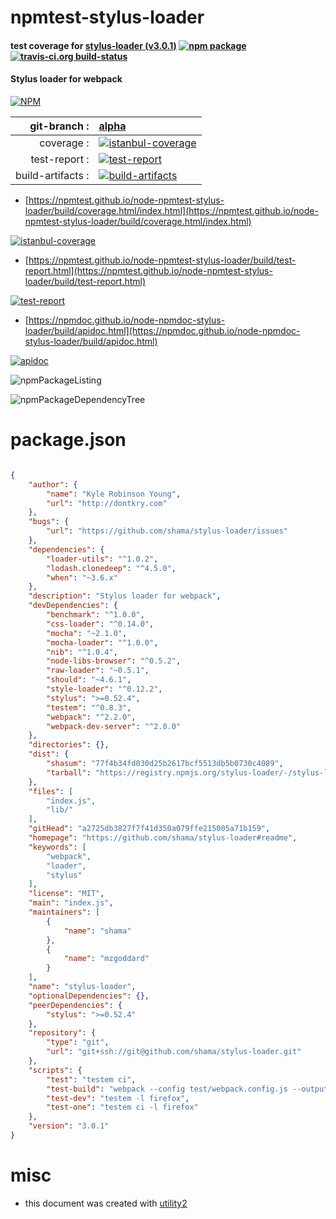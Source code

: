 # npmtest-stylus-loader

#### test coverage for  [stylus-loader (v3.0.1)](https://github.com/shama/stylus-loader#readme)  [![npm package](https://img.shields.io/npm/v/npmtest-stylus-loader.svg?style=flat-square)](https://www.npmjs.org/package/npmtest-stylus-loader) [![travis-ci.org build-status](https://api.travis-ci.org/npmtest/node-npmtest-stylus-loader.svg)](https://travis-ci.org/npmtest/node-npmtest-stylus-loader)

#### Stylus loader for webpack

[![NPM](https://nodei.co/npm/stylus-loader.png?downloads=true&downloadRank=true&stars=true)](https://www.npmjs.com/package/stylus-loader)

| git-branch : | [alpha](https://github.com/npmtest/node-npmtest-stylus-loader/tree/alpha)|
|--:|:--|
| coverage : | [![istanbul-coverage](https://npmtest.github.io/node-npmtest-stylus-loader/build/coverage.badge.svg)](https://npmtest.github.io/node-npmtest-stylus-loader/build/coverage.html/index.html)|
| test-report : | [![test-report](https://npmtest.github.io/node-npmtest-stylus-loader/build/test-report.badge.svg)](https://npmtest.github.io/node-npmtest-stylus-loader/build/test-report.html)|
| build-artifacts : | [![build-artifacts](https://npmtest.github.io/node-npmtest-stylus-loader/glyphicons_144_folder_open.png)](https://github.com/npmtest/node-npmtest-stylus-loader/tree/gh-pages/build)|

- [https://npmtest.github.io/node-npmtest-stylus-loader/build/coverage.html/index.html](https://npmtest.github.io/node-npmtest-stylus-loader/build/coverage.html/index.html)

[![istanbul-coverage](https://npmtest.github.io/node-npmtest-stylus-loader/build/screenCapture.buildCi.browser.%252Ftmp%252Fbuild%252Fcoverage.lib.html.png)](https://npmtest.github.io/node-npmtest-stylus-loader/build/coverage.html/index.html)

- [https://npmtest.github.io/node-npmtest-stylus-loader/build/test-report.html](https://npmtest.github.io/node-npmtest-stylus-loader/build/test-report.html)

[![test-report](https://npmtest.github.io/node-npmtest-stylus-loader/build/screenCapture.buildCi.browser.%252Ftmp%252Fbuild%252Ftest-report.html.png)](https://npmtest.github.io/node-npmtest-stylus-loader/build/test-report.html)

- [https://npmdoc.github.io/node-npmdoc-stylus-loader/build/apidoc.html](https://npmdoc.github.io/node-npmdoc-stylus-loader/build/apidoc.html)

[![apidoc](https://npmdoc.github.io/node-npmdoc-stylus-loader/build/screenCapture.buildCi.browser.%252Ftmp%252Fbuild%252Fapidoc.html.png)](https://npmdoc.github.io/node-npmdoc-stylus-loader/build/apidoc.html)

![npmPackageListing](https://npmtest.github.io/node-npmtest-stylus-loader/build/screenCapture.npmPackageListing.svg)

![npmPackageDependencyTree](https://npmtest.github.io/node-npmtest-stylus-loader/build/screenCapture.npmPackageDependencyTree.svg)



# package.json

```json

{
    "author": {
        "name": "Kyle Robinson Young",
        "url": "http://dontkry.com"
    },
    "bugs": {
        "url": "https://github.com/shama/stylus-loader/issues"
    },
    "dependencies": {
        "loader-utils": "^1.0.2",
        "lodash.clonedeep": "^4.5.0",
        "when": "~3.6.x"
    },
    "description": "Stylus loader for webpack",
    "devDependencies": {
        "benchmark": "^1.0.0",
        "css-loader": "^0.14.0",
        "mocha": "~2.1.0",
        "mocha-loader": "^1.0.0",
        "nib": "^1.0.4",
        "node-libs-browser": "^0.5.2",
        "raw-loader": "~0.5.1",
        "should": "~4.6.1",
        "style-loader": "^0.12.2",
        "stylus": ">=0.52.4",
        "testem": "^0.8.3",
        "webpack": "^2.2.0",
        "webpack-dev-server": "^2.0.0"
    },
    "directories": {},
    "dist": {
        "shasum": "77f4b34fd030d25b2617bcf5513db5b0730c4089",
        "tarball": "https://registry.npmjs.org/stylus-loader/-/stylus-loader-3.0.1.tgz"
    },
    "files": [
        "index.js",
        "lib/"
    ],
    "gitHead": "a2725db3827f7f41d350a079ffe215005a71b159",
    "homepage": "https://github.com/shama/stylus-loader#readme",
    "keywords": [
        "webpack",
        "loader",
        "stylus"
    ],
    "license": "MIT",
    "main": "index.js",
    "maintainers": [
        {
            "name": "shama"
        },
        {
            "name": "mzgoddard"
        }
    ],
    "name": "stylus-loader",
    "optionalDependencies": {},
    "peerDependencies": {
        "stylus": ">=0.52.4"
    },
    "repository": {
        "type": "git",
        "url": "git+ssh://git@github.com/shama/stylus-loader.git"
    },
    "scripts": {
        "test": "testem ci",
        "test-build": "webpack --config test/webpack.config.js --output-path=test/tmp --output-filename=bundle.js",
        "test-dev": "testem -l firefox",
        "test-one": "testem ci -l firefox"
    },
    "version": "3.0.1"
}
```



# misc
- this document was created with [utility2](https://github.com/kaizhu256/node-utility2)
